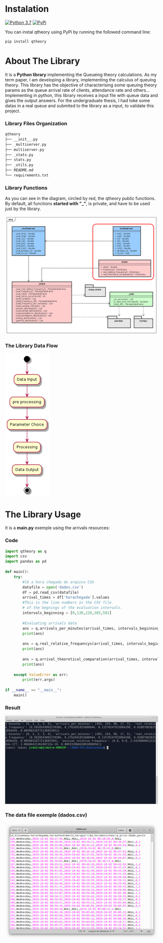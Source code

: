 # Instalation

[![Python 3.7](https://img.shields.io/badge/python-3.7-blue.svg)](https://www.python.org/downloads/release/python-370/)
[![PyPi](https://img.shields.io/badge/pypi%20package-1.0.0-green.svg)](https://pypi.org/project/qtheory/)  

You can instal qtheory using PyPi by running the followed command line:
```bash
pip install qtheory
```

# About The Library
It is a **Python library** implementing the Queueing theory calculations.
As my term paper, I am developing a library, implementing the calculus of queuing theory. This library has the objective of characterising some queuing theory params as the queue arrival rate of clients, attendance rate and others...
Implementing in python, this library receives a input file with queue data and gives the output answers.
For the undergraduate thesis, I had toke some datas in a real queue and submited to the library as a input, to validate this project.

### Library Files Organization

```bash
qtheory
├── __init__.py
├── _multiserver.py
├── multiserver.py
├── _stats.py
├── stats.py
├── _utils.py
├── README.md
└── requirements.txt


```
### Library Functions

As you can see in the diagram, circled by red, the qtheory public functions.
By default, all functions **started with "_"**, is private, and have to be used just by the library.

![PlantUML model](https://raw.githubusercontent.com/jrdutra/qtheory-suport/master/images/diagrama-classe.png)

### The Library Data Flow

![PlantUML model](https://raw.githubusercontent.com/jrdutra/qtheory-suport/master/images/dataflowdiagram.png)

# The Library Usage

It is a **main.py** exemple using the arrivals resources:

### Code

```python
import qtheory as q
import csv
import pandas as pd

def main():
    try:
        #lê a hora chegada do arquivo CSV
        datafile = open('dados.csv')
        df = pd.read_csv(datafile)
        arrival_times = df['horachegada'].values
        #This is the line numbers in the CSV file 
        # of the begnings of the evaluation intervals. 
        intervals_beginning = [0,130,220,385,501]

        #Evaluating arrivals data
        ans = q.arrivals_per_minutes(arrival_times, intervals_beginning)
        print(ans)

        ans = q.real_relative_frequencys(arrival_times, intervals_beginning)
        print(ans)

        ans = q.arrival_theoretical_comparation(arrival_times, intervals_beginning)
        print(ans)

    except ValueError as err:
        print(err.args)

if __name__ == "__main__":
    main()
```
### Result
![PlantUML model](https://raw.githubusercontent.com/jrdutra/qtheory-suport/master/images/usage-exemple.png)

### The data file exemple (dados.csv)

![PlantUML model](https://raw.githubusercontent.com/jrdutra/qtheory-suport/master/images/csvexemple.png)


